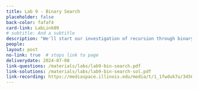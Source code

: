 ```yaml
---
title: Lab 9 - Binary Search
placeholder: false
back-color: fafaf4
card-link: LabLink09
# subtitle: And a subtitle
description: "We'll start our investigation of recursion through binary search and the many variations of the binary search problem."
people:
layout: post
no-link: true  # stops link to page 
deliverydate: 2024-07-08
link-questions: /materials/labs/lab9-bin-search.pdf
link-solutions: /materials/labs/lab9-bin-search-sol.pdf
link-recording: https://mediaspace.illinois.edu/media/t/1_1fwduk7u/345682322
---
```










